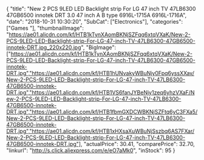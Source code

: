 {
	"title": "New 2 PCS 9LED LED Backlight strip For LG 47 inch TV 47LB6300 47GB6500 innotek DRT 3.0 47 inch A B type 6916L-1715A 6916L-1716A",
	"date": "2018-10-31 10:30:20",
	"SubCat": ["Electronics"],
	"categories": ["Games "],
	"thumbnailImage": "https://ae01.alicdn.com/kf/HTB1kTynXAomBKNjSZFqq6xtqVXaK/New-2-PCS-9LED-LED-Backlight-strip-For-LG-47-inch-TV-47LB6300-47GB6500-innotek-DRT.jpg_220x220.jpg",
	"BigImage": ["https://ae01.alicdn.com/kf/HTB1kTynXAomBKNjSZFqq6xtqVXaK/New-2-PCS-9LED-LED-Backlight-strip-For-LG-47-inch-TV-47LB6300-47GB6500-innotek-DRT.jpg","https://ae01.alicdn.com/kf/HTB1hUNvakyWBuNjy0Fpq6yssXXav/New-2-PCS-9LED-LED-Backlight-strip-For-LG-47-inch-TV-47LB6300-47GB6500-innotek-DRT.jpg","https://ae01.alicdn.com/kf/HTB1VS6fanJYBeNjy1zeq6yhzVXaF/New-2-PCS-9LED-LED-Backlight-strip-For-LG-47-inch-TV-47LB6300-47GB6500-innotek-DRT.jpg","https://ae01.alicdn.com/kf/HTB1fbmGXDCWBKNjSZFtq6yC3FXa5/New-2-PCS-9LED-LED-Backlight-strip-For-LG-47-inch-TV-47LB6300-47GB6500-innotek-DRT.jpg","https://ae01.alicdn.com/kf/HTB1xHXsaXuWBuNjSszbq6AS7FXar/New-2-PCS-9LED-LED-Backlight-strip-For-LG-47-inch-TV-47LB6300-47GB6500-innotek-DRT.jpg"],
	"actualPrice": 30.41,
	"comparePrice": 32.70,
	"linkurl": "http://s.click.aliexpress.com/e/eO7aMk0",
	"inStock": 95
}
